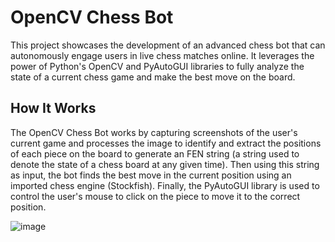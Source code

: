 # OpenCV Chess Bot

This project showcases the development of an advanced chess bot that can autonomously engage users in live chess matches online. It leverages the power of Python's OpenCV and PyAutoGUI libraries to fully analyze the state of a current chess game and make the best move on the board.

## How It Works

The OpenCV Chess Bot works by capturing screenshots of the user's current game and processes the image to identify and extract the positions of each piece on the board to generate an FEN string (a string used to denote the state of a chess board at any given time). Then using this string as input, the bot finds the best move in the current position using an imported chess engine (Stockfish). Finally, the PyAutoGUI library is used to control the user's mouse to click on the piece to move it to the correct position.

![image](https://github.com/Ibrahimango02/OpenCV-Chess-Bot/assets/86329820/ebc849ef-34d3-4b07-8fd9-76a6dcaccd95)




